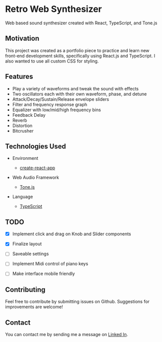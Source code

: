 # Retro Web Synthesizer

Web based sound synthesizer created with React, TypeScript, and Tone.js

## Motivation

This project was created as a portfolio piece to practice and learn new front-end development skills, specifically using React.js and TypeScript. I also wanted to use all custom CSS for styling.

## Features

- Play a variety of waveforms and tweak the sound with effects
- Two oscillators each with their own waveform, phase, and detune
- Attack/Decay/Sustain/Release envelope sliders
- Filter and frequency response graph
- Equalizer with low/mid/high frequency bins
- Feedback Delay
- Reverb
- Distortion
- Bitcrusher

## Technologies Used

- Environment

  - [create-react-app](https://github.com/facebook/create-react-app)

- Web Audio Framework

  - [Tone.js](https://tonejs.github.io/)

- Language
  - [TypeScript](https://www.typescriptlang.org/)

## TODO

- [x] Implement click and drag on Knob and Slider components
- [x] Finalize layout
- [ ] Saveable settings
- [ ] Implement Midi control of piano keys
- [ ] Make interface mobile friendly


## Contributing

Feel free to contribute by submitting issues on Github. Suggestions for improvements are welcome!

## Contact

You can contact me by sending me a message on [Linked In](https://www.linkedin.com/in/kevin-ungerecht-228610123).
